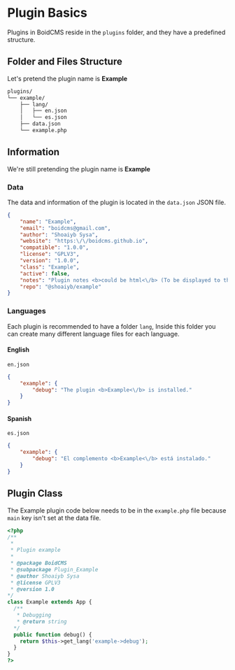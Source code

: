 # Plugin Basics
Plugins in BoidCMS reside in the `plugins` folder, and they have a predefined structure.


## Folder and Files Structure
Let's pretend the plugin name is **Example**

```bash
plugins/
└── example/
    ├── lang/
    │   ├── en.json
    │   └── es.json
    ├── data.json
    └── example.php
```

## Information
We're still pretending the plugin name is **Example**

### Data
The data and information of the plugin is located in the `data.json` JSON file.

```json
{
    "name": "Example",
    "email": "boidcms@gmail.com",
    "author": "Shoaiyb Sysa",
    "website": "https:\/\/boidcms.github.io",
    "compatible": "1.0.0",
    "license": "GPLV3",
    "version": "1.0.0",
    "class": "Example",
    "active": false,
    "notes": "Plugin notes <b>could be html<\/b> (To be displayed to the admin)",
    "repo": "@shoaiyb/example"
}
```

### Languages
Each plugin is recommended to have a folder `lang`, Inside this folder you can create many different language files for each language.

#### English
`en.json`
```json
{
    "example": {
        "debug": "The plugin <b>Example<\/b> is installed."
    }
}
```

#### Spanish
`es.json`
```json
{
    "example": {
        "debug": "El complemento <b>Example<\/b> está instalado."
    }
}
```

## Plugin Class
The Example plugin code below needs to be in the `example.php` file because `main` key isn't set at the data file.

```php
<?php
/**
 *
 * Plugin example
 *
 * @package BoidCMS
 * @subpackage Plugin_Example
 * @author Shoaiyb Sysa
 * @license GPLV3
 * @version 1.0
*/
class Example extends App {
  /**
   * Debugging
   * @return string
  */
  public function debug() {
    return $this->get_lang('example->debug');
  }
}
?>
```
